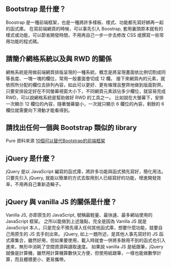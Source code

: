 ## Bootstrap 是什麼？
Boostrap 是一種前端框架，也是一種將許多樣板、樣式、功能都先寫好綁再一起的函式庫。
在寫前端網頁的時候，可以事先引入 Boostrap, 套用裏頭原本就有的樣式或功能，可以節省開發時間，不用再自己一步一步去修改 CSS 或撰寫一些常用功能的程式碼。

## 請簡介網格系統以及與 RWD 的關係
網格系統是用做前端網頁排版呈現的一種系統，概念是將呈現畫面依比例切割成同等長度、一塊一塊的欄位，常用一般畫面會切成 12 欄。
接下來網頁內的元素，就依照所分配的欄位去排列內容，如此可以更好、更有條理且整齊地做到版面對齊。
只要安排設定好在不同螢幕視窗大小下，不同網頁元素該佔多少欄位，就容易完成 RWD，可以說網格系統是幫助做好 RWD 的工具之一。
比如說在大螢幕下，安排一次顯示 12 欄位的內容，隨著螢幕變小，一次就只顯示 6 欄位的內容，剩餘的 6 欄位就需要向下滑動才能看得到。

## 請找出任何一個與 Bootstrap 類似的 library
Pure
資料來源 [10個可以替代Bootstrap的前端框架](https://www.itread01.com/p/668004.html)

## jQuery 是什麼？
jQuery 是以 JavaScript 編寫的函式庫，將許多功能與函式預先寫好，簡化用法。
只要先引入 jQuery, 就能以簡單的方式去取用別人已經寫好的功能，增進開發效率，不用再自己重新造輪子。

## jQuery 與 vanilla JS 的關係是什麼？
Vanilla JS, 亦即原生的 JavaScript, 號稱最輕量、最快速、最多網站使用的 JavaScript 框架。
之所以能做到上述幾點，完全是因為 Vanilla JS 就是 JavaScript 本人，只是完全不預先導入任何其他函式庫，想要什麼功能，就要自己用原生的 JS 去手刻出來。
jQuery, 如上一題所述，是其他人事先寫好的 JS 函式庫集合，雖然好用，但如果要使用，載入時就會一併將多餘用不到的函式也引入進來，無形中消耗了空間資源與讀取速度。
如果說 vanilla JS 是紙跟筆，jQuery 就像是計算機，雖然用計算機算數快又方便，但使用紙跟筆，一樣也能做數學計算，而且體積更小、更易攜帶。
